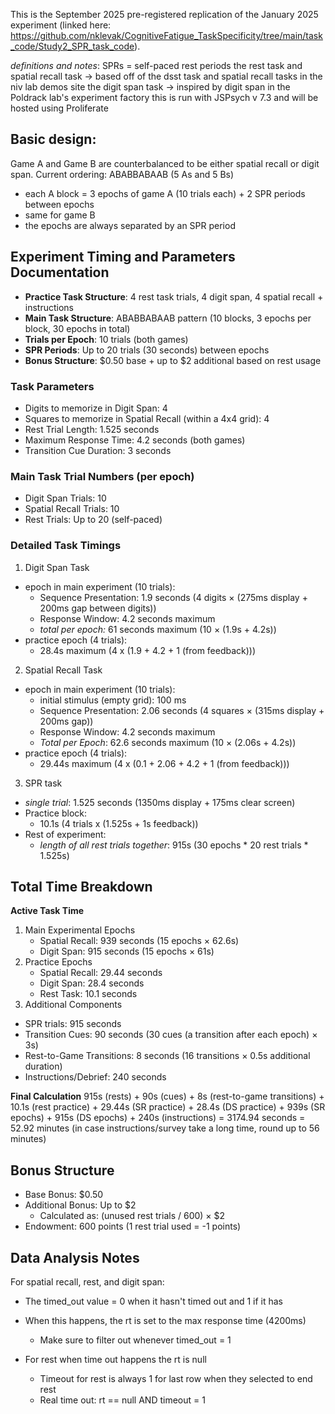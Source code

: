 This is the September 2025 pre-registered replication of the January 2025 experiment (linked here: https://github.com/nklevak/CognitiveFatigue_TaskSpecificity/tree/main/task_code/Study2_SPR_task_code).

*definitions and notes*: 
SPRs = self-paced rest periods
the rest task and spatial recall task -> based off of the dsst task and spatial recall tasks in the niv lab demos site
the digit span task -> inspired by digit span in the Poldrack lab's experiment factory
this is run with JSPsych v 7.3 and will be hosted using Proliferate

## Basic design: 

Game A and Game B are counterbalanced to be either spatial recall or digit span.
Current ordering: ABABBABAAB (5 As and 5 Bs)
- each A block = 3 epochs of game A (10 trials each) + 2 SPR periods between epochs
- same for game B
- the epochs are always separated by an SPR period

## Experiment Timing and Parameters Documentation
- **Practice Task Structure**: 4 rest task trials, 4 digit span, 4 spatial recall + instructions
- **Main Task Structure**: ABABBABAAB pattern (10 blocks, 3 epochs per block, 30 epochs in total)
- **Trials per Epoch**: 10 trials (both games)
- **SPR Periods**: Up to 20 trials (30 seconds) between epochs
- **Bonus Structure**: $0.50 base + up to $2 additional based on rest usage

### Task Parameters
- Digits to memorize in Digit Span: 4
- Squares to memorize in Spatial Recall (within a 4x4 grid): 4
- Rest Trial Length: 1.525 seconds
- Maximum Response Time: 4.2 seconds (both games)
- Transition Cue Duration: 3 seconds

### Main Task Trial Numbers (per epoch)
- Digit Span Trials: 10
- Spatial Recall Trials: 10
- Rest Trials: Up to 20 (self-paced)

### Detailed Task Timings
1. Digit Span Task
  - epoch in main experiment (10 trials):
    - Sequence Presentation: 1.9 seconds (4 digits × (275ms display + 200ms gap between digits))
    - Response Window: 4.2 seconds maximum
    - *total per epoch:* 61 seconds maximum (10 × (1.9s + 4.2s))
  - practice epoch (4 trials):
    - 28.4s maximum (4 x (1.9 + 4.2 + 1 (from feedback)))
2. Spatial Recall Task
  - epoch in main experiment (10 trials):
    - initial stimulus (empty grid): 100 ms
    - Sequence Presentation: 2.06 seconds (4 squares × (315ms display + 200ms gap))
    - Response Window: 4.2 seconds maximum
    - *Total per Epoch*: 62.6 seconds maximum (10 × (2.06s + 4.2s))
  - practice epoch (4 trials):
    - 29.44s maximum (4 x (0.1 + 2.06 + 4.2 + 1 (from feedback)))
3. SPR task
  - *single trial*: 1.525 seconds (1350ms display + 175ms clear screen)
  - Practice block:
    - 10.1s (4 trials x (1.525s + 1s feedback))
  - Rest of experiment:
    - *length of all rest trials together*: 915s (30 epochs * 20 rest trials * 1.525s)

## Total Time Breakdown

**Active Task Time**
1. Main Experimental Epochs
   - Spatial Recall: 939 seconds (15 epochs × 62.6s)
   - Digit Span: 915 seconds (15 epochs × 61s)
2. Practice Epochs
   - Spatial Recall: 29.44 seconds
   - Digit Span: 28.4 seconds
   - Rest Task: 10.1 seconds
3. Additional Components
- SPR trials: 915 seconds
- Transition Cues: 90 seconds (30 cues (a transition after each epoch) × 3s)
- Rest-to-Game Transitions: 8 seconds (16 transitions × 0.5s additional duration)
- Instructions/Debrief: 240 seconds

**Final Calculation**
915s (rests) +
90s (cues) +
8s (rest-to-game transitions) +
10.1s (rest practice) +
29.44s (SR practice) +
28.4s (DS practice) +
939s (SR epochs) +
915s (DS epochs) +
240s (instructions)
= 3174.94 seconds
= 52.92 minutes
(in case instructions/survey take a long time, round up to 56 minutes)

## Bonus Structure
- Base Bonus: $0.50
- Additional Bonus: Up to $2
  - Calculated as: (unused rest trials / 600) × $2
- Endowment: 600 points (1 rest trial used = -1 points)

## Data Analysis Notes
For spatial recall, rest, and digit span:
- The timed_out value = 0 when it hasn't timed out and 1 if it has
- When this happens, the rt is set to the max response time (4200ms)
  - Make sure to filter out whenever timed_out = 1

- For rest when time out happens the rt is null
  - Timeout for rest is always 1 for last row when they selected to end rest
  - Real time out: rt == null AND timeout = 1